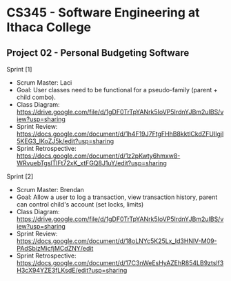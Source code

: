 # CS345 - Software Engineering at Ithaca College
## Project 02 - Personal Budgeting Software


Sprint [1] 
- Scrum Master: Laci
- Goal: User classes need to be functional for a pseudo-family (parent + child combo).
- Class Diagram: https://drive.google.com/file/d/1gDF0TrTpYANrk5IoVP5IrdnYJBm2uIBS/view?usp=sharing
- Sprint Review: https://docs.google.com/document/d/1h4F19J7FtgFHhB8kktlCkdZFUIlgjl5KEG3_lKoZJ5k/edit?usp=sharing
- Sprint Retrospective: https://docs.google.com/document/d/1z2pKwty6hmxw8-WRvuebTgslTlFt72xK_xtFGQ8J1uY/edit?usp=sharing


Sprint [2]
 - Scrum Master: Brendan
 - Goal: Allow a user to log a transaction, view transaction history, parent can control child's account (set locks, limits)
 - Class Diagram: https://drive.google.com/file/d/1gDF0TrTpYANrk5IoVP5IrdnYJBm2uIBS/view?usp=sharing
 - Sprint Review: https://docs.google.com/document/d/18oLNYc5K25Lx_Id3HNlV-M09-PAdSbizMicfjMCdZNY/edit
 - Sprint Retrospective: https://docs.google.com/document/d/17C3nWeEsHyAZEhR854LB9ztslf3H3cX94YZE3fLKsdE/edit?usp=sharing
